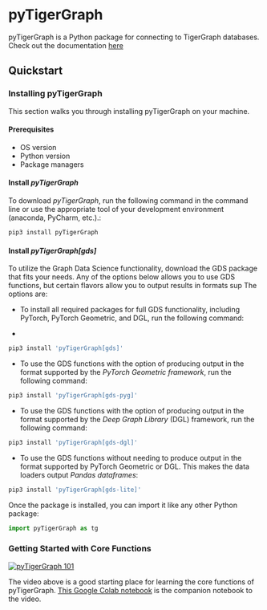 # pyTigerGraph

pyTigerGraph is a Python package for connecting to TigerGraph databases. Check out the documentation [here](https://docs.tigergraph.com/pytigergraph/current/intro/)

## Quickstart

### Installing pyTigerGraph
This section walks you through installing pyTigerGraph on your machine.

#### Prerequisites
* OS version
* Python version
* Package managers

#### Install _pyTigerGraph_

To download _pyTigerGraph_, run the following command in the command line or use the appropriate tool of your development environment (anaconda, PyCharm, etc.).:

```sh
pip3 install pyTigerGraph
```

#### Install _pyTigerGraph[gds]_

To utilize the Graph Data Science functionality, download the GDS package that fits your needs.
Any of the options below allows you to use GDS functions, but certain flavors allow you to output results in formats sup
The options are:

* To install all required packages for full GDS functionality, including PyTorch, PyTorch Geometric, and DGL, run the following command:
+
```sh
pip3 install 'pyTigerGraph[gds]'
```

* To use the GDS functions with the option of producing output in the format supported by the *PyTorch Geometric framework*, run the following command:
```sh
pip3 install 'pyTigerGraph[gds-pyg]'
```

* To use the GDS functions with the option of producing output in the format supported by the *Deep Graph Library* (DGL) framework, run the following command:
```sh
pip3 install 'pyTigerGraph[gds-dgl]'
```
* To use the GDS functions without needing to produce output in the format supported by PyTorch Geometric or DGL.
This makes the data loaders output *Pandas dataframes*:
```sh
pip3 install 'pyTigerGraph[gds-lite]'
```

Once the package is installed, you can import it like any other Python package:

```py
import pyTigerGraph as tg
```
### Getting Started with Core Functions

[![pyTigerGraph 101](https://img.youtube.com/vi/2BcC3C-qfX4/hqdefault.jpg)](https://www.youtube.com/watch?v=2BcC3C-qfX4)

The video above is a good starting place for learning the core functions of pyTigerGraph. [This Google Colab notebook](https://colab.research.google.com/drive/1JhYcnGVWT51KswcXZzyPzKqCoPP5htcC) is the companion notebook to the video.